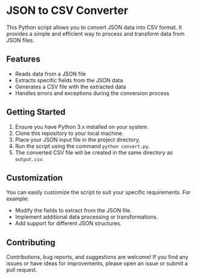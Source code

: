 # JSON to CSV Converter

This Python script allows you to convert JSON data into CSV format. It provides a simple and efficient way to process and transform data from JSON files.

## Features
- Reads data from a JSON file
- Extracts specific fields from the JSON data
- Generates a CSV file with the extracted data
- Handles errors and exceptions during the conversion process

## Getting Started
1. Ensure you have Python 3.x installed on your system.
2. Clone this repository to your local machine.
3. Place your JSON input file in the project directory.
4. Run the script using the command `python convert.py`.
5. The converted CSV file will be created in the same directory as `output.csv`.

## Customization
You can easily customize the script to suit your specific requirements. For example:
- Modify the fields to extract from the JSON file.
- Implement additional data processing or transformations.
- Add support for different JSON structures.

## Contributing
Contributions, bug reports, and suggestions are welcome! If you find any issues or have ideas for improvements, please open an issue or submit a pull request.
